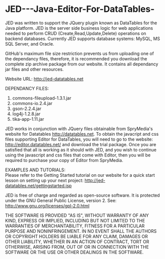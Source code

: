 # JED---Java-Editor-For-DataTables-
JED was written to support the JQuery plugin known as DataTables for the Java platform.
JED is the server side business logic for web applications needed to perform CRUD 
(Create,Read,Update,Delete) operations on backend databases.  Currently JED supports
database systems: MySQL, MS SQL Server, and Oracle.

GitHub's maximum file size restriction prevents us from uploading one of the dependancy files, therefore, it is
recommended you download the complete zip archive package from our website.  It contains all
dependancy jar files and other resources.

Website URL: http://jed-datatables.net

DEPENDANCY FILES:<br>
1. commons-fileupload-1.3.1.jar<br>
2. commons-io.2.4.jar<br>
3. gson-2.2.4.jar<br>
4. log4j-1.2.8.jar<br>
5. tika-app-1.11.jar<br>

JED works in conjunction with JQuery files obtainable from SpryMedia's website for Datatables http://datatables.net.
To obtain the javacript and css files supporting Editor for DataTables, you will need to go to
the website: http://editor.datatables.net/ and download the trial package.  Once you are satisfied
that all is working as it should with JED, and you wish to continue using the javascript
and css files that come with Editor, then you will be required to purchase your copy of Editor
from SpryMedia.

EXAMPLES AND TUTORIALS:<br>
Please refer to the Getting Started tutorial on our website for a quick start lesson on
setting up your next project: http://jed-datatables.net/gettingstarted.jsp

JED is free of charge and regarded as open-source software.  It is protected under the
GNU General Public License, version 2.  See: http://www.gnu.org/licenses/gpl-2.0.html

THE SOFTWARE IS PROVIDED "AS IS", WITHOUT WARRANTY OF ANY KIND, EXPRESS OR IMPLIED, INCLUDING
BUT NOT LIMITED TO THE WARRANTIES OF MERCHANTABILITY, FITNESS FOR A PARTICULAR PURPOSE AND NONINFRINGEMENT.
IN NO EVENT SHALL THE AUTHORS OR COPYRIGHT HOLDERS BE LIABLE FOR ANY CLAIM, DAMAGES OR OTHER LIABILITY,
WHETHER IN AN ACTION OF CONTRACT, TORT OR OTHERWISE, ARISING FROM, OUT OF OR IN CONNECTION WITH THE SOFTWARE
OR THE USE OR OTHER DEALINGS IN THE SOFTWARE.
